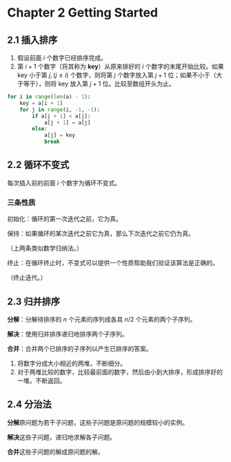 # Chapter 2 Getting Started

## 2.1 插入排序

1. 假设前面 $i$ 个数字已经排序完成。
2. 第 $i+1$ 个数字（将其称为 **key**）从原来排好的 $i$ 个数字的末尾开始比较。如果 key 小于第 $j,(j\le i)$ 个数字，则将第 $j$ 个数字放入第 $j+1$ 位；如果不小于（大于等于），则将 key 放入第 $j+1$ 位。比较至数组开头为止。

```python
for i in range(len(a) - 1):
    key = a[i + 1]
    for j in range(i, -1, -1):
        if a[j + 1] < a[j]:
            a[j + 1] = a[j]
        else:
            a[j] = key
            break
```

## 2.2 循环不变式

每次插入前的前面 $i$ 个数字为循环不变式。

### 三条性质

初始化：循环的第一次迭代之前，它为真。

保持：如果循环的某次迭代之前它为真，那么下次迭代之前它仍为真。

（上两条类似数学归纳法。）

终止：在循环终止时，不变式可以提供一个性质帮助我们验证该算法是正确的。

（终止迭代。）

## 2.3 归并排序

**分解**：分解待排序的 $n$ 个元素的序列成各具 $n/2$ 个元素的两个子序列。

**解决**：使用归并排序递归地排序两个子序列。

**合并**：合并两个已排序的子序列以产生已排序的答案。

1. 将数字分成大小相近的两堆，不断细分。
2. 对于两堆比较的数字，比较最前面的数字，然后由小到大排序，形成排序好的一堆。不断返回。

## 2.4 分治法

**分解**原问题为若干子问题，这些子问题是原问题的规模较小的实例。

**解决**这些子问题，递归地求解各子问题。

**合并**这些子问题的解成原问题的解。